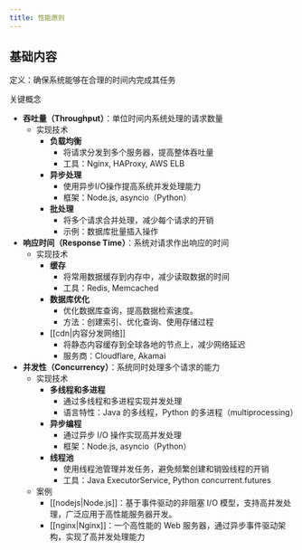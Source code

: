 ```yaml
---
title: 性能原则
---
```

## 基础内容

定义：确保系统能够在合理的时间内完成其任务

关键概念

- **吞吐量（Throughput）**：单位时间内系统处理的请求数量
    - 实现技术
        - **负载均衡**
            - 将请求分发到多个服务器，提高整体吞吐量
            - 工具：Nginx, HAProxy, AWS ELB
        - **异步处理**
            - 使用异步I/O操作提高系统并发处理能力
            - 框架：Node.js, asyncio（Python）
        - **批处理**
            - 将多个请求合并处理，减少每个请求的开销
            - 示例：数据库批量插入操作
- **响应时间（Response Time）**：系统对请求作出响应的时间
    - 实现技术
        - **缓存**
            - 将常用数据缓存到内存中，减少读取数据的时间
            - 工具：Redis, Memcached
        - **数据库优化**
            - 优化数据库查询，提高数据检索速度。
            - 方法：创建索引、优化查询、使用存储过程
        - [[cdn|内容分发网络]]
            - 将静态内容缓存到全球各地的节点上，减少网络延迟
            - 服务商：Cloudflare, Akamai
- **并发性（Concurrency）**：系统同时处理多个请求的能力
    - 实现技术
        - **多线程和多进程**
            - 通过多线程和多进程实现并发处理
            - 语言特性：Java 的多线程，Python 的多进程（multiprocessing）
        - **异步编程**
            - 通过异步 I/O 操作实现高并发处理
            - 框架：Node.js, asyncio（Python）
        - **线程池**
            - 使用线程池管理并发任务，避免频繁创建和销毁线程的开销
            - 工具：Java ExecutorService, Python concurrent.futures
    - 案例
        - [[nodejs|Node.js]]：基于事件驱动的非阻塞 I/O 模型，支持高并发处理，广泛应用于高性能服务器开发。
        - [[nginx|Nginx]]：一个高性能的 Web 服务器，通过异步事件驱动架构，实现了高并发处理能力
